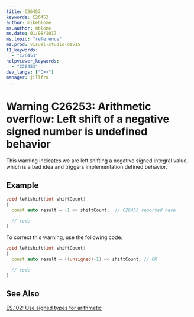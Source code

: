 ```yaml
---
title: C26453
keywords: C26453
author: mikeblome
ms.author: mblome
ms.date: 01/08/2017
ms.topic: "reference"
ms.prod: visual-studio-dev15
f1_keywords:
  - "C26453"
helpviewer_keywords:
  - "C26453"
dev_langs: ["C++"]
manager: jillfra
---
```


# Warning C26253: Arithmetic overflow: Left shift of a negative signed number is undefined behavior

This warning indicates we are left shifting a negative signed integral value, which is a bad idea  and triggers implementation defined behavior.

## Example

```cpp
void leftshift(int shiftCount)
{
  const auto result = -1 << shiftCount;  // C26453 reported here

  // code
}
```

 To correct this warning, use the following code:

```cpp
void leftshift(int shiftCount)
{
  const auto result = ((unsigned)-1) << shiftCount; // OK

  // code
}
```

## See Also
[ES.102: Use signed types for arithmetic](https://github.com/isocpp/CppCoreGuidelines/blob/master/CppCoreGuidelines.md#Res-unsigned)